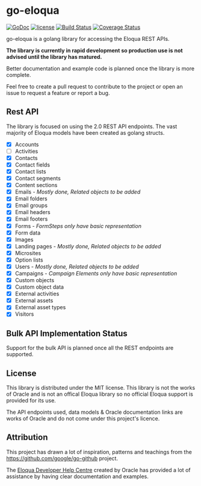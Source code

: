 # go-eloqua

[![GoDoc](https://godoc.org/github.com/CleverTouch/go-eloqua/eloqua?status.svg)](https://godoc.org/github.com/CleverTouch/go-eloqua/eloqua)
[![license](https://img.shields.io/github/license/CleverTouch/go-eloqua.svg?maxAge=2592000)](https://github.com/CleverTouch/go-eloqua/blob/master/LICENSE)
[![Build Status](https://travis-ci.org/CleverTouch/go-eloqua.svg?branch=master)](https://travis-ci.org/CleverTouch/go-eloqua)
[![Coverage Status](https://coveralls.io/repos/github/CleverTouch/go-eloqua/badge.svg?branch=master)](https://coveralls.io/github/CleverTouch/go-eloqua?branch=master)

go-eloqua is a golang library for accessing the Eloqua REST APIs.

**The library is currently in rapid development so production use is not advised until the library has matured.**

Better documentation and example code is planned once the library is more complete.

Feel free to create a pull request to contribute to the project or open an issue to request a feature or report a bug.

## Rest API

The library is focused on using the 2.0 REST API endpoints.
The vast majority of Eloqua models have been created as golang structs. 

- [x] Accounts
- [ ] Activities
- [x] Contacts
- [x] Contact fields
- [x] Contact lists
- [x] Contact segments
- [x] Content sections
- [x] Emails - *Mostly done, Related objects to be added*
- [x] Email folders
- [x] Email groups
- [x] Email headers
- [x] Email footers
- [x] Forms - *FormSteps only have basic representation*
- [x] Form data
- [x] Images
- [x] Landing pages - *Mostly done, Related objects to be added*
- [x] Microsites
- [x] Option lists
- [x] Users - *Mostly done, Related objects to be added*
- [x] Campaigns - *Campaign Elements only have basic representation*
- [x] Custom objects
- [x] Custom object data
- [x] External activities
- [x] External assets
- [x] External asset types
- [x] Visitors

## Bulk API Implementation Status

Support for the bulk API is planned once all the REST endpoints are supported.

## License

This library is distributed under the MIT license. This library is not the works of Oracle and is not an offical Eloqua library so no official Eloqua support is provided for its use.

The API endpoints used, data models & Oracle documentation links are works of Oracle and do not come under this project's licence.

## Attribution

This project has drawn a lot of inspiration, patterns and teachings from the https://github.com/google/go-github project.

The [Eloqua Developer Help Centre](https://docs.oracle.com/cloud/latest/marketingcs_gs/OMCAB/#Developers/Welcome.htm) created by Oracle has provided a lot of assistance by having clear documentation and examples.
